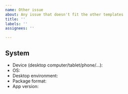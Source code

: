 ```yaml
---
name: Other issue
about: Any issue that doesn't fit the other templates
title: ''
labels: ''
assignees: ''

---
```


<!-- Describe the issue, in english or in french -->
<!-- If it's useful, add screenshots to help explain your problem. -->



## System

<!-- Please complete the following informations: -->

- Device (desktop computer/tablet/phone/...):
- OS:
- Desktop environment:
- Package format<!-- (flatpak, native package from the distribution repository, package from a 3rd party repository, snap?)-->:
- App version:

